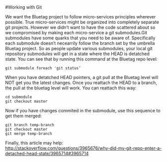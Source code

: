 #Working with Git

We want the Bluetag project to follow micro-services principles wherever possible.  True micro-services might be organized into completely separate git projects.  However we didn’t want to have the code scattered about so we compromised by making each micro-service  a git  submodules.Git submodules have some quarks that you need to be aware of.   Specifically each submodule doesn’t necearrily follow the branch set by the umbrella Bluetag project.  So as people update various submodules,  your  local git repository submodules  will get in a state where the HEAD is detatched state.  You can see that by running this command at the Bluetag repo level:
```
git submodule foreach 'git status’
```
When you have detatched HEAD pointers, a git pull at the Bluetag level will NOT get you the latest changes.   Once you reattach the HEAD to a branch, the pull at the bluetag level will work.  You can reattach this way:
```
cd submodule
git checkout master
```
Now if you have changes commited in the submodule, use this sequence to get them merged:
```
git branch temp-branch
git checkout master
git merge temp-branch
```
Finally, this article may help:  
http://stackoverflow.com/questions/3965676/why-did-my-git-repo-enter-a-detached-head-state/3965714#3965714